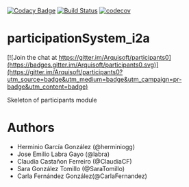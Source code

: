 [![Codacy Badge](https://api.codacy.com/project/badge/Grade/2f5e9b234d9b4cbd8669629c299990ad)](https://www.codacy.com/app/jelabra/participants_i2a?utm_source=github.com&utm_medium=referral&utm_content=Arquisoft/participants_i2a&utm_campaign=badger)
[![Build Status](https://travis-ci.org/Arquisoft/participationSystem_i2a.svg?branch=master)](https://travis-ci.org/Arquisoft/participationSystem_i2a)
[![codecov](https://codecov.io/gh/Arquisoft/participants_i2a/branch/master/graph/badge.svg)](https://codecov.io/gh/Arquisoft/participants_i2a)


# participationSystem_i2a

[![Join the chat at https://gitter.im/Arquisoft/participants0](https://badges.gitter.im/Arquisoft/participants0.svg)](https://gitter.im/Arquisoft/participants0?utm_source=badge&utm_medium=badge&utm_campaign=pr-badge&utm_content=badge)

Skeleton of participants module

# Authors

- Herminio García González (@herminiogg)
- Jose Emilio Labra Gayo (@labra)
- Claudia Castañon Ferreiro (@ClaudiaCF)
- Sara González Tomillo (@SaraTomillo)
- Carla Fernández González(@CarlaFernandez)

